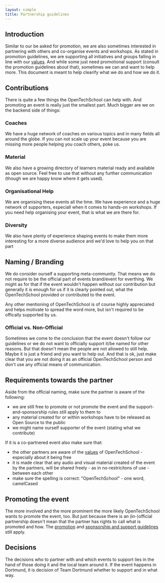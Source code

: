 ```yaml
---
layout: simple
title: Partnership guidelines
---
```


## Introduction

Similar to our be asked for promotion, we are also sometimes interested in partnering with others and co-organise events and workshops. As stated in promotion guidelines, we are supporting all initiatives and groups falling in line with our [values](/about.html#core_values). And while some just need promotional support (consult the promotion guidelines about that), sometimes we can and want to help more. This document is meant to help clearify what we do and how we do it.

## Contributions

There is quite a few things the OpenTechSchool can help with. And promoting an event is really just the smallest part. Much bigger are we on the backend side of things:

### Coaches
We have a huge network of coaches on various topics and in many fields all around the globe. If you can not scale up your event because you are missing more people helping you coach others, poke us.

### Material
We also have a growing directory of learners material ready and available as open source. Feel free to use that without any further communication (though we are happy know where it gets used).

### Organisational Help
We are organising these events all the time. We have experience and a huge network of supporters, especiall when it comes to hands-on workshops. If you need help organising your event, that is what we are there for.

### Diversity
We also have plenty of experience shaping events to make them more interesting for a more diverse audience and we'd love to help you on that part

## Naming / Branding
We do consider ourself a supporting meta-community. That means we do not require to be the official part of events brand/event for everthing. We might as for that if the event wouldn't happen without our contribution but generally it is enough for us if it is clearly pointed out, what the OpenTechSchool provided or contributed to the event.

Any other mentioning of OpenTechSchool is of course highly appreciated and helps motivate to spread the word more, but isn't required to be offically supported by us.

### Official vs. Non-Official
Sometimes we come to the conclusion that the event doesn't follow our guidelines or we do not want to officially support it/be named  for other reasons. But that doesn't mean the people are not allowed to still help. Maybe it is just a friend and you want to help out. And that is ok, just make clear that you are not doing it as an official OpenTechSchool person and don't use any official means of communication. 

## Requirements towards the partner

Aside from the official naming, make sure the partner is aware of the following:

  * we are still free to promote or not promote the event and the support-and-sponsorship rules still apply to them to
  * any material created for or within workshops have to be released as Open Source to the public
  * we might name ourself supporter of the event (stating what we contribute)

If it is a co-partnered event also make sure that:
 
  * the other partners are aware of the [values](/about.html#core_values) of OpenTechSchool - especially about it being free
  * it is made clear that any audio and visual material created of the event by the partners, will be shared freely - as in no-restricitons of use - between each other
  * make sure the spelling is correct: "OpenTechSchool" - one word, camelCased

## Promoting the event

The more involved and the more prominent the more likely OpenTechSchool wants to promote the event, too. But just because there is an (in-)official partnership doesn't mean that the partner has rights to call what is promoted and how. The [promotion](/handbooks/promotion.html) and [sponsorship and support guidelines](/handbooks/sponsorship-and-support.html) still apply.

## Decisions
The decisions who to partner with and which events to support lies in the hand of those doing it and the local team around it. If the event happens in Dortmund, it is decision of Team Dortmund whether to support and in what way.
